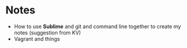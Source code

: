 # Notes

* How to use **Sublime** and git and command line together to create my notes (suggestion from KV)
* Vagrant and things

